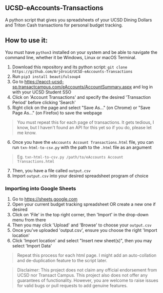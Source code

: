 UCSD-eAccounts-Transactions
---
A python script that gives you spreadsheets of your UCSD Dining Dollars and Triton Cash transactions for personal budget tracking.

## How to use it:
You must have `python3` installed on your system and be able to navigate the command line, whether it be Windows, Linux or macOS Terminal.
1. Download this repository and its python script: `git clone https://github.com/Arjdroid/UCSD-eAccounts-Transactions`
2. Run `pip3 install beautifulsoup4`
3. Go to https://eacct-ucsd-sp.transactcampus.com/eAccounts/AccountSummary.aspx and log in with your UCSD Student SSO
4. Click on 'Account Transactions' and specify the desired 'Transaction Period' before clicking 'Search'
5. Right click on the page and select "Save As..." (on Chrome) or "Save Page As..." (on Firefox) to save the webpage
> You must repeat this for each page of transactions. It gets tedious, I know, but I haven't found an API for this yet so if you do, please let me know.
6. Once you have the `eAccounts Account Transactions.html` file, you can run `txn-html-to-csv.py` with the path to the `.html` file as an argument
> Eg. `txn-html-to-csv.py /path/to/eAccounts Account Transactions.html`
7. Then, you have a file called `output.csv`
8. Import `output.csv` into your desired spreadsheet program of choice

### Importing into Google Sheets
1. Go to https://sheets.google.com
2. Open your current budget tracking spreadsheet OR create a new one if desired
3. Click on 'File' in the top right corner, then 'Import' in the drop-down menu from there
4. Then you may click 'Upload' and 'Browse' to choose your `output.csv`
5. Once you've uploaded 'output.csv', ensure you choose the right 'Import location'
6. Click 'Import location' and select "Insert new sheet(s)", then you may select 'Import Data'
> Repeat this process for each html page. I might add an auto-collation and de-duplication feature to the script later.

> Disclaimer: This project does not claim any official endorsement from UCSD nor Transact Campus. 
> This project also does not offer any guarantees of functionality. 
> However, you are welcome to raise issues for valid bugs or pull requests to add genuine features.
